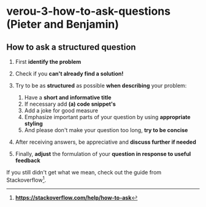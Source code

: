 # verou-3-how-to-ask-questions (Pieter and Benjamin)

## How to ask a structured question

1. First **identify the problem**
2. Check if you **can't already find a solution!**
3. Try to be as **structured** as possible **when describing** your problem:
   1. Have a **short and informative title**
   2. If necessary add **(a) code snippet's**
   3. Add a joke for good measure
   4. Emphasize important parts of your question by using **appropriate styling**
   5. And please don't make your question too long, **try to be concise**



4. After receiving answers, be appreciative and **discuss further if needed**
5. Finally, **adjust** the formulation of your **question in response to useful feedback**

If you still didn't get what we mean, check out the guide from Stackoverflow[^1].

[^1]: **https://stackoverflow.com/help/how-to-ask**

